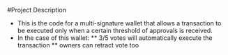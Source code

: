 #Project Description
* This is the code for a multi-signature wallet that allows a transaction to be executed only when a certain threshold of approvals is received. 
* In the case of this wallet:
  ** 3/5 votes will automatically execute the transaction
  ** owners can retract vote too
